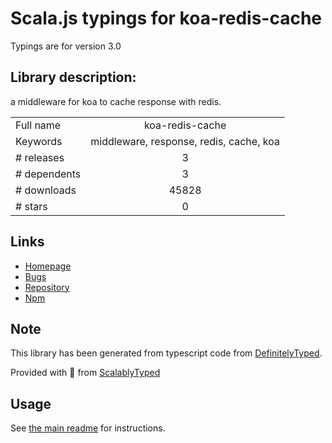 
# Scala.js typings for koa-redis-cache

Typings are for version 3.0

## Library description:
a middleware for koa to cache response with redis.

|                    |                 |
| ------------------ | :-------------: |
| Full name          | koa-redis-cache |
| Keywords           | middleware, response, redis, cache, koa |
| # releases         | 3 |
| # dependents       | 3 |
| # downloads        | 45828 |
| # stars            | 0 |

## Links
- [Homepage](https://github.com/coderhaoxin/koa-redis-cache#readme)
- [Bugs](https://github.com/coderhaoxin/koa-redis-cache/issues)
- [Repository](https://github.com/coderhaoxin/koa-redis-cache)
- [Npm](https://www.npmjs.com/package/koa-redis-cache)
    


## Note
This library has been generated from typescript code from [DefinitelyTyped](https://definitelytyped.org).

Provided with :purple_heart: from [ScalablyTyped](https://github.com/oyvindberg/ScalablyTyped)

## Usage
See [the main readme](../../readme.md) for instructions.


